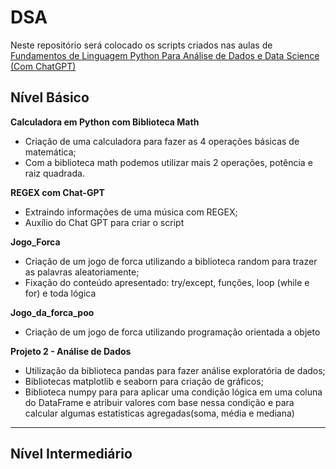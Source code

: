 # DSA
Neste repositório será colocado os scripts criados nas aulas de [Fundamentos de Linguagem Python Para Análise de Dados e Data Science (Com ChatGPT)](https://www.datascienceacademy.com.br/course/fundamentos-de-linguagem-python-para-analise-de-dados-e-data-science)

## Nível Básico

**Calculadora em Python com Biblioteca Math**
- Criação de uma calculadora para fazer as 4 operações básicas de matemática;
- Com a biblioteca math podemos utilizar mais 2 operações, potência e raiz quadrada.

**REGEX com Chat-GPT**
- Extraindo informações de uma música com REGEX;
- Auxílio do Chat GPT para criar o script

**Jogo_Forca**
- Criação de um jogo de forca utilizando a biblioteca random para trazer as palavras aleatoriamente;
- Fixação do conteúdo apresentado: try/except, funções, loop (while e for) e toda lógica

**Jogo_da_forca_poo**
- Criação de um jogo de forca utilizando programação orientada a objeto

**Projeto 2 - Análise de Dados**
- Utilização da biblioteca pandas para fazer análise exploratória de dados;
- Bibliotecas matplotlib e seaborn para criação de gráficos;
- Biblioteca numpy para para aplicar uma condição lógica em uma coluna do DataFrame e atribuir valores com base nessa condição e para calcular algumas estatísticas agregadas(soma, média e mediana)
------
## Nível Intermediário
